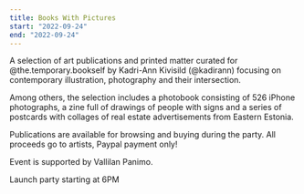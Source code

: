 ```yaml
---
title: Books With Pictures
start: "2022-09-24"
end: "2022-09-24"
---
```


A selection of art publications and printed matter curated for @the.temporary.bookself by Kadri-Ann Kivisild (@kadirann) focusing on contemporary illustration, photography and their intersection.

Among others, the selection includes a photobook consisting of 526 iPhone photographs, a zine full of drawings of people with signs and a series of postcards with collages of real estate advertisements from Eastern Estonia.

Publications are available for browsing and buying during the party. All proceeds go to artists, Paypal payment only!

Event is supported by Vallilan Panimo.

Launch party starting at 6PM